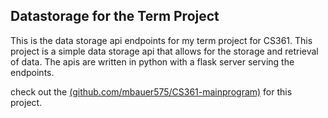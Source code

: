 ## Datastorage for the Term Project

This is the data storage api endpoints for my term project for CS361. This project is a simple data storage api that allows for the storage and retrieval of data. The apis are written in python with a flask server serving the endpoints. 

check out the [(github.com/mbauer575/CS361-mainprogram)](https://github.com/mbauer575/CS361-mainprogram) for this project.
